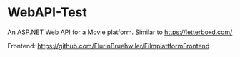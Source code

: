 # WebAPI-Test
An ASP.NET Web API for a Movie platform. Similar to https://letterboxd.com/

Frontend: https://github.com/FlurinBruehwiler/FilmplattformFrontend
